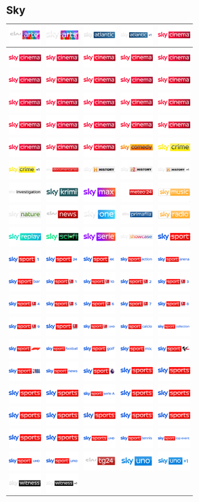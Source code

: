 # Sky

| ![SkyArte] | ![SkyArts] | ![SkyAtlantic] | ![SkyAtlanticPlus1] | ![SkyCinema] |
|:---:|:---:|:---:|:---:|:---:|
| ![SkyCinemaAction] | ![SkyCinemaAnimation] | ![SkyCinemaBestOf] | ![SkyCinemaCollection] | ![SkyCinemaComedy] |
| ![SkyCinemaDrama] | ![SkyCinemaDue] | ![SkyCinemaDuePlus24] | ![SkyCinemaFamily] | ![SkyCinemaFun] |
| ![SkyCinemaGreats] | ![SkyCinemaHits] | ![SkyCinemaPremiere] | ![SkyCinemaPremieren] | ![SkyCinemaPremierenPlus24] |
| ![SkyCinemaRomance] | ![SkyCinemaSciFiHorror] | ![SkyCinemaSelect] | ![SkyCinemaSpecial] | ![SkyCinemaSuspense]	
| ![SkyCinemaThriller] | ![SkyCinemaUno] | ![SkyCinemaUnoPlus24] | ![SkyComedy] | ![SkyCrime] |
| ![SkyCrimePlus1] | ![SkyDocumentaries] | ![SkyHistory] | ![SkyHistory2] | ![SkyHistoryPlus1] |
| ![Skyinvestigation] | ![SkyKrimi] | ![SkyMax] | ![SkyMeteo24] | ![Skymusic] |
| ![SkyNature] | ![SkyNews] | ![SkyOne] | ![SkyPrimafila] | ![SkyRadio] |
| ![SkyReplay] | ![SkySciFi] | ![SkySerie] | ![SkyShowcase] | ![SkySport] |
| ![SkySport1] | ![SkySport24] | ![SkySport4K] | ![SkySportAction] | ![SkySportArena] |
| ![SkySportBar] | ![SkySportBundesliga1] | ![SkySportBundesliga10] | ![SkySportBundesliga2] | ![SkySportBundesliga3] |
| ![SkySportBundesliga4] | ![SkySportBundesliga5] | ![SkySportBundesliga6] | ![SkySportBundesliga7] | ![SkySportBundesliga8] |
| ![SkySportBundesliga9] | ![SkySportBundesligade] | ![SkySportBundesligaUHD] | ![SkySportCalcio] | ![SkySportCollection] |
| ![SkySportF1] | ![SkySportFootball] | ![SkySportGolf] | ![SkySportMix] | ![SkySportMotoGP] |
| ![SkySportNBA] | ![SkySportNews] | ![SkySportPremierLeague] | ![SkySportsAction] | ![SkySportsArena] |
| ![SkySportsBoxOffice] | ![SkySportsCricket] | ![SkySportSerieA] | ![SkySportsF1] | ![SkySportsFootball] |
| ![SkySportsGolf] | ![SkySportsMainEvent] | ![SkySportsMix] | ![SkySportsNews] | ![SkySportsNFL] |
| ![SkySportsPremierLeague] | ![SkySportsRacing] | ![SkySportsUHD] | ![SkySportTennis] | ![SkySportTopEvent] |
| ![SkySportUHD] | ![SkySportUno] | ![SkyTG24] | ![SkyUno] | ![SkyUnoPlus1] |
| ![SkyWitness] | ![SkyWitnessPlus1] |	



[SkyArte]:https://raw.githubusercontent.com/RevGear/logo/master/Networks/Sky/SkyArte.png
[SkyArts]:https://raw.githubusercontent.com/RevGear/logo/master/Networks/Sky/SkyArts.png
[SkyAtlantic]:https://raw.githubusercontent.com/RevGear/logo/master/Networks/Sky/SkyAtlantic.png
[SkyAtlanticPlus1]:https://raw.githubusercontent.com/RevGear/logo/master/Networks/Sky/SkyAtlanticPlus1.png
[SkyCinema]:https://raw.githubusercontent.com/RevGear/logo/master/Networks/Sky/SkyCinema.png
[SkyCinemaAction]:https://raw.githubusercontent.com/RevGear/logo/master/Networks/Sky/SkyCinemaAction.png
[SkyCinemaAnimation]:https://raw.githubusercontent.com/RevGear/logo/master/Networks/Sky/SkyCinemaAnimation.png
[SkyCinemaBestOf]:https://raw.githubusercontent.com/RevGear/logo/master/Networks/Sky/SkyCinemaBestOf.png
[SkyCinemaCollection]:https://raw.githubusercontent.com/RevGear/logo/master/Networks/Sky/SkyCinemaCollection.png
[SkyCinemaComedy]:https://raw.githubusercontent.com/RevGear/logo/master/Networks/Sky/SkyCinemaComedy.png
[SkyCinemaDrama]:https://raw.githubusercontent.com/RevGear/logo/master/Networks/Sky/SkyCinemaDrama.png
[SkyCinemaDue]:https://raw.githubusercontent.com/RevGear/logo/master/Networks/Sky/SkyCinemaDue.png
[SkyCinemaDuePlus24]:https://raw.githubusercontent.com/RevGear/logo/master/Networks/Sky/SkyCinemaDuePlus24.png
[SkyCinemaFamily]:https://raw.githubusercontent.com/RevGear/logo/master/Networks/Sky/SkyCinemaFamily.png
[SkyCinemaFun]:https://raw.githubusercontent.com/RevGear/logo/master/Networks/Sky/SkyCinemaFun.png
[SkyCinemaGreats]:https://raw.githubusercontent.com/RevGear/logo/master/Networks/Sky/SkyCinemaGreats.png
[SkyCinemaHits]:https://raw.githubusercontent.com/RevGear/logo/master/Networks/Sky/SkyCinemaHits.png
[SkyCinemaPremiere]:https://raw.githubusercontent.com/RevGear/logo/master/Networks/Sky/SkyCinemaPremiere.png
[SkyCinemaPremieren]:https://raw.githubusercontent.com/RevGear/logo/master/Networks/Sky/SkyCinemaPremieren.png
[SkyCinemaPremierenPlus24]:https://raw.githubusercontent.com/RevGear/logo/master/Networks/Sky/SkyCinemaPremierenPlus24.png
[SkyCinemaRomance]:https://raw.githubusercontent.com/RevGear/logo/master/Networks/Sky/SkyCinemaRomance.png
[SkyCinemaSciFiHorror]:https://raw.githubusercontent.com/RevGear/logo/master/Networks/Sky/SkyCinemaSciFiHorror.png
[SkyCinemaSelect]:https://raw.githubusercontent.com/RevGear/logo/master/Networks/Sky/SkyCinemaSelect.png
[SkyCinemaSpecial]:https://raw.githubusercontent.com/RevGear/logo/master/Networks/Sky/SkyCinemaSpecial.png
[SkyCinemaSuspense]:https://raw.githubusercontent.com/RevGear/logo/master/Networks/Sky/SkyCinemaSuspense.png
[SkyCinemaThriller]:https://raw.githubusercontent.com/RevGear/logo/master/Networks/Sky/SkyCinemaThriller.png
[SkyCinemaUno]:https://raw.githubusercontent.com/RevGear/logo/master/Networks/Sky/SkyCinemaUno.png
[SkyCinemaUnoPlus24]:https://raw.githubusercontent.com/RevGear/logo/master/Networks/Sky/SkyCinemaUnoPlus24.png
[SkyComedy]:https://raw.githubusercontent.com/RevGear/logo/master/Networks/Sky/SkyComedy.png
[SkyCrime]:https://raw.githubusercontent.com/RevGear/logo/master/Networks/Sky/SkyCrime.png
[SkyCrimePlus1]:https://raw.githubusercontent.com/RevGear/logo/master/Networks/Sky/SkyCrimePlus1.png
[SkyDocumentaries]:https://raw.githubusercontent.com/RevGear/logo/master/Networks/Sky/SkyDocumentaries.png
[SkyHistory]:https://raw.githubusercontent.com/RevGear/logo/master/Networks/Sky/SkyHistory.png
[SkyHistory2]:https://raw.githubusercontent.com/RevGear/logo/master/Networks/Sky/SkyHistory2.png
[SkyHistoryPlus1]:https://raw.githubusercontent.com/RevGear/logo/master/Networks/Sky/SkyHistoryPlus1.png
[SkyInvestigation]:https://raw.githubusercontent.com/RevGear/logo/master/Networks/Sky/SkyInvestigation.png
[SkyKrimi]:https://raw.githubusercontent.com/RevGear/logo/master/Networks/Sky/SkyKrimi.png
[SkyMax]:https://raw.githubusercontent.com/RevGear/logo/master/Networks/Sky/SkyMax.png
[SkyMeteo24]:https://raw.githubusercontent.com/RevGear/logo/master/Networks/Sky/SkyMeteo24.png
[SkyMusic]:https://raw.githubusercontent.com/RevGear/logo/master/Networks/Sky/SkyMusic.png
[SkyNature]:https://raw.githubusercontent.com/RevGear/logo/master/Networks/Sky/SkyNature.png
[SkyNews]:https://raw.githubusercontent.com/RevGear/logo/master/Networks/Sky/SkyNews.png
[SkyOne]:https://raw.githubusercontent.com/RevGear/logo/master/Networks/Sky/SkyOne.png
[SkyPrimafila]:https://raw.githubusercontent.com/RevGear/logo/master/Networks/Sky/SkyPrimafila.png
[SkyRadio]:https://raw.githubusercontent.com/RevGear/logo/master/Networks/Sky/SkyRadio.png
[SkyReplay]:https://raw.githubusercontent.com/RevGear/logo/master/Networks/Sky/SkyReplay.png
[SkySciFi]:https://raw.githubusercontent.com/RevGear/logo/master/Networks/Sky/SkySciFi.png
[SkySerie]:https://raw.githubusercontent.com/RevGear/logo/master/Networks/Sky/SkySerie.png
[SkyShowcase]:https://raw.githubusercontent.com/RevGear/logo/master/Networks/Sky/SkyShowcase.png
[SkySport]:https://raw.githubusercontent.com/RevGear/logo/master/Networks/Sky/SkySport.png
[SkySport1]:https://raw.githubusercontent.com/RevGear/logo/master/Networks/Sky/SkySport1.png
[SkySport24]:https://raw.githubusercontent.com/RevGear/logo/master/Networks/Sky/SkySport24.png
[SkySport4K]:https://raw.githubusercontent.com/RevGear/logo/master/Networks/Sky/SkySport4K.png
[SkySportAction]:https://raw.githubusercontent.com/RevGear/logo/master/Networks/Sky/SkySportAction.png
[SkySportArena]:https://raw.githubusercontent.com/RevGear/logo/master/Networks/Sky/SkySportArena.png
[SkySportBar]:https://raw.githubusercontent.com/RevGear/logo/master/Networks/Sky/SkySportBar.png
[SkySportBundesliga1]:https://raw.githubusercontent.com/RevGear/logo/master/Networks/Sky/SkySportBundesliga1.png
[SkySportBundesliga10]:https://raw.githubusercontent.com/RevGear/logo/master/Networks/Sky/SkySportBundesliga10.png
[SkySportBundesliga2]:https://raw.githubusercontent.com/RevGear/logo/master/Networks/Sky/SkySportBundesliga2.png
[SkySportBundesliga3]:https://raw.githubusercontent.com/RevGear/logo/master/Networks/Sky/SkySportBundesliga3.png
[SkySportBundesliga4]:https://raw.githubusercontent.com/RevGear/logo/master/Networks/Sky/SkySportBundesliga4.png
[SkySportBundesliga5]:https://raw.githubusercontent.com/RevGear/logo/master/Networks/Sky/SkySportBundesliga5.png
[SkySportBundesliga6]:https://raw.githubusercontent.com/RevGear/logo/master/Networks/Sky/SkySportBundesliga6.png
[SkySportBundesliga7]:https://raw.githubusercontent.com/RevGear/logo/master/Networks/Sky/SkySportBundesliga7.png
[SkySportBundesliga8]:https://raw.githubusercontent.com/RevGear/logo/master/Networks/Sky/SkySportBundesliga8.png
[SkySportBundesliga9]:https://raw.githubusercontent.com/RevGear/logo/master/Networks/Sky/SkySportBundesliga9.png
[SkySportBundesligade]:https://raw.githubusercontent.com/RevGear/logo/master/Networks/Sky/SkySportBundesligade.png
[SkySportBundesligaUHD]:https://raw.githubusercontent.com/RevGear/logo/master/Networks/Sky/SkySportBundesligaUHD.png
[SkySportCalcio]:https://raw.githubusercontent.com/RevGear/logo/master/Networks/Sky/SkySportCalcio.png
[SkySportCollection]:https://raw.githubusercontent.com/RevGear/logo/master/Networks/Sky/SkySportCollection.png
[SkySportF1]:https://raw.githubusercontent.com/RevGear/logo/master/Networks/Sky/SkySportF1.png
[SkySportFootball]:https://raw.githubusercontent.com/RevGear/logo/master/Networks/Sky/SkySportFootball.png
[SkySportGolf]:https://raw.githubusercontent.com/RevGear/logo/master/Networks/Sky/SkySportGolf.png
[SkySportMix]:https://raw.githubusercontent.com/RevGear/logo/master/Networks/Sky/SkySportMix.png
[SkySportMotoGP]:https://raw.githubusercontent.com/RevGear/logo/master/Networks/Sky/SkySportMotoGP.png
[SkySportNBA]:https://raw.githubusercontent.com/RevGear/logo/master/Networks/Sky/SkySportNBA.png
[SkySportNews]:https://raw.githubusercontent.com/RevGear/logo/master/Networks/Sky/SkySportNews.png
[SkySportPremierLeague]:https://raw.githubusercontent.com/RevGear/logo/master/Networks/Sky/SkySportPremierLeague.png
[SkySportsAction]:https://raw.githubusercontent.com/RevGear/logo/master/Networks/Sky/SkySportsAction.png
[SkySportsArena]:https://raw.githubusercontent.com/RevGear/logo/master/Networks/Sky/SkySportsArena.png
[SkySportsBoxOffice]:https://raw.githubusercontent.com/RevGear/logo/master/Networks/Sky/SkySportsBoxOffice.png
[SkySportsCricket]:https://raw.githubusercontent.com/RevGear/logo/master/Networks/Sky/SkySportsCricket.png
[SkySportSerieA]:https://raw.githubusercontent.com/RevGear/logo/master/Networks/Sky/SkySportSerieA.png
[SkySportsF1]:https://raw.githubusercontent.com/RevGear/logo/master/Networks/Sky/SkySportsF1.png
[SkySportsFootball]:https://raw.githubusercontent.com/RevGear/logo/master/Networks/Sky/SkySportsFootball.png
[SkySportsGolf]:https://raw.githubusercontent.com/RevGear/logo/master/Networks/Sky/SkySportsGolf.png
[SkySportsMainEvent]:https://raw.githubusercontent.com/RevGear/logo/master/Networks/Sky/SkySportsMainEvent.png
[SkySportsMix]:https://raw.githubusercontent.com/RevGear/logo/master/Networks/Sky/SkySportsMix.png
[SkySportsNews]:https://raw.githubusercontent.com/RevGear/logo/master/Networks/Sky/SkySportsNews.png
[SkySportsNFL]:https://raw.githubusercontent.com/RevGear/logo/master/Networks/Sky/SkySportsNFL.png
[SkySportsPremierLeague]:https://raw.githubusercontent.com/RevGear/logo/master/Networks/Sky/SkySportsPremierLeague.png
[SkySportsRacing]:https://raw.githubusercontent.com/RevGear/logo/master/Networks/Sky/SkySportsRacing.png
[SkySportsUHD]:https://raw.githubusercontent.com/RevGear/logo/master/Networks/Sky/SkySportsUHD.png
[SkySportTennis]:https://raw.githubusercontent.com/RevGear/logo/master/Networks/Sky/SkySportTennis.png
[SkySportTopEvent]:https://raw.githubusercontent.com/RevGear/logo/master/Networks/Sky/SkySportTopEvent.png
[SkySportUHD]:https://raw.githubusercontent.com/RevGear/logo/master/Networks/Sky/SkySportUHD.png
[SkySportUno]:https://raw.githubusercontent.com/RevGear/logo/master/Networks/Sky/SkySportUno.png
[SkyTG24]:https://raw.githubusercontent.com/RevGear/logo/master/Networks/Sky/SkyTG24.png
[SkyUno]:https://raw.githubusercontent.com/RevGear/logo/master/Networks/Sky/SkyUno.png
[SkyUnoPlus1]:https://raw.githubusercontent.com/RevGear/logo/master/Networks/Sky/SkyUnoPlus1.png
[SkyWitness]:https://raw.githubusercontent.com/RevGear/logo/master/Networks/Sky/SkyWitness.png
[SkyWitnessPlus1]:https://raw.githubusercontent.com/RevGear/logo/master/Networks/Sky/SkyWitnessPlus1.png
